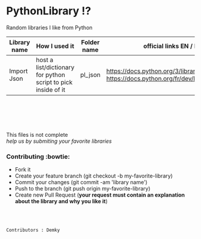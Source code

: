 # PythonLibrary :interrobang:
Random libraries I like from Python



Library name | How I used it | Folder name |official links EN / FR 
--------- | --------- | --------- | ---------
Import Json |  host a list/dictionary for python script to pick inside of it | pl_json | https://docs.python.org/3/library/json.html <br/>  https://docs.python.org/fr/dev/library/json.html


<br/> <br/> 
--------------
This files is not complete <br/> 
_help us by submiting your favorite libraries_

### Contributing :bowtie:
* Fork it
* Create your feature branch (git checkout -b my-favorite-library)
* Commit your changes (git commit -am 'library name')
* Push to the branch (git push origin my-favorite-library)
* Create new Pull Request (**your request must contain an explanation about the library and why you like it**)

<br/> <br/> 

    Contributors : Demky
